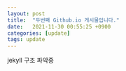 ```yaml
---
layout: post
title:  "두번째 Github.io 게시물입니다."
date:   2021-11-30 00:55:25 +0900
categories: [update]
tags: update
---
```

jekyll 구조 파악중

